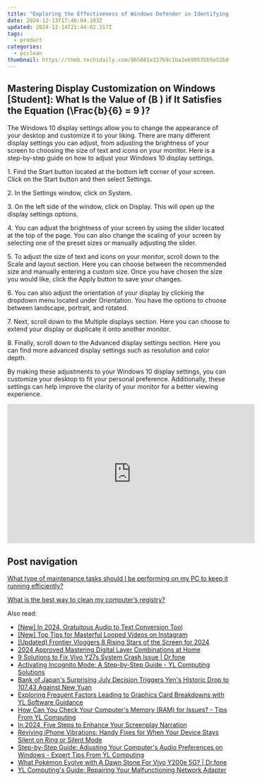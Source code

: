 ```yaml
---
title: "Exploring the Effectiveness of Windows Defender in Identifying Diverse Malware Threats: A Guide by YL Software"
date: 2024-12-13T17:46:04.103Z
updated: 2024-12-14T21:44:02.317Z
tags:
  - product
categories:
  - pcclean
thumbnail: https://thmb.techidaily.com/8b5881e327b9c1ba2eb90535b5e52b8fb37d29efd85f95b1f8c43ff4375091ae.jpg
---
```


## Mastering Display Customization on Windows [Student]: What Is the Value of \(B \) if It Satisfies the Equation \(\Frac{b}{6} = 9 \)?

The Windows 10 display settings allow you to change the appearance of your desktop and customize it to your liking. There are many different display settings you can adjust, from adjusting the brightness of your screen to choosing the size of text and icons on your monitor. Here is a step-by-step guide on how to adjust your Windows 10 display settings. 

1\. Find the Start button located at the bottom left corner of your screen. Click on the Start button and then select Settings.

2\. In the Settings window, click on System.

3\. On the left side of the window, click on Display. This will open up the display settings options. 

4\. You can adjust the brightness of your screen by using the slider located at the top of the page. You can also change the scaling of your screen by selecting one of the preset sizes or manually adjusting the slider.

5\. To adjust the size of text and icons on your monitor, scroll down to the Scale and layout section. Here you can choose between the recommended size and manually entering a custom size. Once you have chosen the size you would like, click the Apply button to save your changes.

6\. You can also adjust the orientation of your display by clicking the dropdown menu located under Orientation. You have the options to choose between landscape, portrait, and rotated.

7\. Next, scroll down to the Multiple displays section. Here you can choose to extend your display or duplicate it onto another monitor.

8\. Finally, scroll down to the Advanced display settings section. Here you can find more advanced display settings such as resolution and color depth. 

By making these adjustments to your Windows 10 display settings, you can customize your desktop to fit your personal preference. Additionally, these settings can help improve the clarity of your monitor for a better viewing experience.

<!-- affiliate ads begin -->
<iframe width="560" height="315" src="https://www.youtube.com/embed/H2cXnI9oOvM?si=3nz2sBB124ln-83T" title="YouTube video player" frameborder="0" allow="accelerometer; autoplay; clipboard-write; encrypted-media; gyroscope; picture-in-picture; web-share" referrerpolicy="strict-origin-when-cross-origin" allowfullscreen></iframe>
<!-- affiliate ads end -->

## Post navigation

[What type of maintenance tasks should I be performing on my PC to keep it running efficiently?](https://tools.techidaily.com/pcclean/products/)

[What is the best way to clean my computer’s registry?](https://tools.techidaily.com/pcclean/products/)

<ins class="adsbygoogle"
     style="display:block"
     data-ad-format="autorelaxed"
     data-ad-client="ca-pub-7571918770474297"
     data-ad-slot="1223367746"></ins>

<ins class="adsbygoogle"
     style="display:block"
     data-ad-client="ca-pub-7571918770474297"
     data-ad-slot="8358498916"
     data-ad-format="auto"
     data-full-width-responsive="true"></ins>

<span class="atpl-alsoreadstyle">Also read:</span>
<div><ul>
<li><a href="https://fox-friendly.techidaily.com/new-in-2024-gratuitous-audio-to-text-conversion-tool/"><u>[New] In 2024, Gratuitous Audio to Text Conversion Tool</u></a></li>
<li><a href="https://instagram-video-recordings.techidaily.com/new-top-tips-for-masterful-looped-videos-on-instagram/"><u>[New] Top Tips for Masterful Looped Videos on Instagram</u></a></li>
<li><a href="https://eaxpv-info.techidaily.com/updated-frontier-vloggers-8-rising-stars-of-the-screen-for-2024/"><u>[Updated] Frontier Vloggers 8 Rising Stars of the Screen for 2024</u></a></li>
<li><a href="https://some-guidance.techidaily.com/2024-approved-mastering-digital-layer-combinations-at-home/"><u>2024 Approved Mastering Digital Layer Combinations at Home</u></a></li>
<li><a href="https://howto.techidaily.com/9-solutions-to-fix-vivo-y27s-system-crash-issue-drfone-by-drfone-fix-android-problems-fix-android-problems/"><u>9 Solutions to Fix Vivo Y27s System Crash Issue | Dr.fone</u></a></li>
<li><a href="https://win-exclusive.techidaily.com/activating-incognito-mode-a-step-by-step-guide-yl-computing-solutions/"><u>Activating Incognito Mode: A Step-by-Step Guide - YL Computing Solutions</u></a></li>
<li><a href="https://win-exclusive.techidaily.com/bank-of-japans-surprising-july-decision-triggers-yens-historic-drop-to-10743-against-new-yuan/"><u>Bank of Japan's Surprising July Decision Triggers Yen's Historic Drop to 107.43 Against New Yuan</u></a></li>
<li><a href="https://win-exclusive.techidaily.com/exploring-frequent-factors-leading-to-graphics-card-breakdowns-with-yl-software-guidance/"><u>Exploring Frequent Factors Leading to Graphics Card Breakdowns with YL Software Guidance</u></a></li>
<li><a href="https://win-exclusive.techidaily.com/how-can-you-check-your-computers-memory-ram-for-issues-tips-from-yl-computing/"><u>How Can You Check Your Computer's Memory (RAM) for Issues? - Tips From YL Computing</u></a></li>
<li><a href="https://some-knowledge.techidaily.com/in-2024-five-steps-to-enhance-your-screenplay-narration/"><u>In 2024, Five Steps to Enhance Your Screenplay Narration</u></a></li>
<li><a href="https://fox-that.techidaily.com/reviving-iphone-vibrations-handy-fixes-for-when-your-device-stays-silent-on-ring-or-silent-mode/"><u>Reviving iPhone Vibrations: Handy Fixes for When Your Device Stays Silent on Ring or Silent Mode</u></a></li>
<li><a href="https://win-exclusive.techidaily.com/step-by-step-guide-adjusting-your-computers-audio-preferences-on-windows-expert-tips-from-yl-computing/"><u>Step-by-Step Guide: Adjusting Your Computer's Audio Preferences on Windows - Expert Tips From YL Computing</u></a></li>
<li><a href="https://change-location.techidaily.com/what-pokemon-evolve-with-a-dawn-stone-for-vivo-y200e-5g-drfone-by-drfone-virtual-android/"><u>What Pokémon Evolve with A Dawn Stone For Vivo Y200e 5G? | Dr.fone</u></a></li>
<li><a href="https://win-exclusive.techidaily.com/yl-computings-guide-repairing-your-malfunctioning-network-adapter/"><u>YL Computing's Guide: Repairing Your Malfunctioning Network Adapter</u></a></li>
</ul></div>

